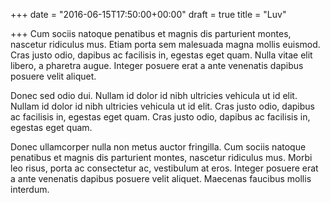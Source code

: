 +++
date = "2016-06-15T17:50:00+00:00"
draft = true
title = "Luv"

+++
Cum sociis natoque penatibus et magnis dis parturient montes, nascetur ridiculus mus. Etiam porta sem malesuada magna mollis euismod. Cras justo odio, dapibus ac facilisis in, egestas eget quam. Nulla vitae elit libero, a pharetra augue. Integer posuere erat a ante venenatis dapibus posuere velit aliquet.

Donec sed odio dui. Nullam id dolor id nibh ultricies vehicula ut id elit. Nullam id dolor id nibh ultricies vehicula ut id elit. Cras justo odio, dapibus ac facilisis in, egestas eget quam. Cras justo odio, dapibus ac facilisis in, egestas eget quam.

Donec ullamcorper nulla non metus auctor fringilla. Cum sociis natoque penatibus et magnis dis parturient montes, nascetur ridiculus mus. Morbi leo risus, porta ac consectetur ac, vestibulum at eros. Integer posuere erat a ante venenatis dapibus posuere velit aliquet. Maecenas faucibus mollis interdum.